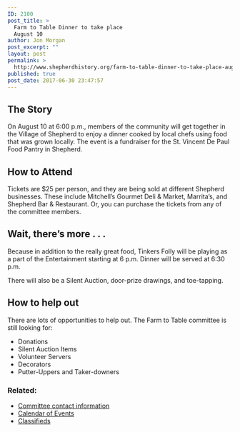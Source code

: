 ```yaml
---
ID: 2100
post_title: >
  Farm to Table Dinner to take place
  August 10
author: Jon Morgan
post_excerpt: ""
layout: post
permalink: >
  http://www.shepherdhistory.org/farm-to-table-dinner-to-take-place-august-10/
published: true
post_date: 2017-06-30 23:47:57
---
```

<h2>The Story</h2>
On August 10 at 6:00 p.m., members of the community will get together in the Village of Shepherd to enjoy a dinner cooked by local chefs using food that was grown locally. The event is a fundraiser for the St. Vincent De Paul Food Pantry in Shepherd.
<h2>How to Attend</h2>
Tickets are $25 per person, and they are being sold at different Shepherd businesses. These include Mitchell’s Gourmet Deli &amp; Market, Marrita’s, and Shepherd Bar &amp; Restaurant. Or, you can purchase the tickets from any of the committee members.
<h2>Wait, there’s more . . .</h2>
Because in addition to the really great food, Tinkers Folly will be playing as a part of the Entertainment starting at 6 p.m. Dinner will be served at 6:30 p.m.

There will also be a Silent Auction, door-prize drawings, and toe-tapping.
<h2>How to help out</h2>
There are lots of opportunities to help out. The Farm to Table committee is still looking for:
<ul>
 	<li>Donations</li>
 	<li>Silent Auction Items</li>
 	<li>Volunteer Servers</li>
 	<li>Decorators</li>
 	<li>Putter-Uppers and Taker-downers</li>
</ul>
<h3>Related:</h3>
<ul>
 	<li><a href="http://www.shepherdhistory.org/shepherd-business-directory/organization/Shepherd+Community+Farm+to+Table/">Committee contact information</a></li>
 	<li><a href="http://www.shepherdhistory.org/events/list/">Calendar of Events</a></li>
 	<li><a href="http://www.shepherdhistory.org/adverts/">Classifieds</a></li>
</ul>